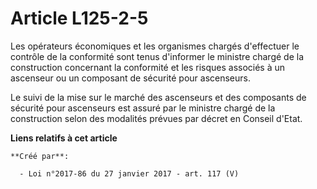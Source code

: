# Article L125-2-5

Les opérateurs économiques et les organismes chargés d'effectuer le  contrôle de la conformité sont tenus d'informer le
ministre chargé de la  construction concernant la conformité et les risques associés à un  ascenseur ou un composant de
sécurité pour ascenseurs. 

Le suivi de la mise sur le marché des ascenseurs et des composants de  sécurité pour ascenseurs est assuré par le ministre
chargé de la  construction selon des modalités prévues par décret en Conseil d'Etat.

**Liens relatifs à cet article**

	**Créé par**:

	  - Loi n°2017-86 du 27 janvier 2017 - art. 117 (V)
